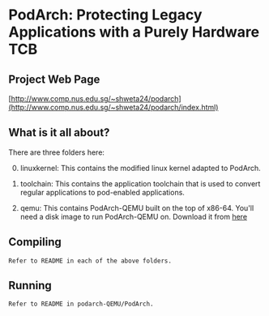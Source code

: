 # PodArch: Protecting Legacy Applications with a Purely Hardware TCB

Project Web Page
---------
[http://www.comp.nus.edu.sg/~shweta24/podarch](http://www.comp.nus.edu.sg/~shweta24/podarch/index.html)


What is it all about?
---------
There are three folders here:

0. linuxkernel: This contains the modified linux kernel adapted to PodArch.

0. toolchain: This contains the application toolchain that is used to convert regular applications to pod-enabled applications.

0. qemu: This contains PodArch-QEMU built on the top of x86-64.
	You'll need a disk image to run PodArch-QEMU on. Download it from [here](https://drive.google.com/open?id=0B-_JHxVSr437dE5rVnprUDl3RjA&authuser=0)


Compiling
---------
	Refer to README in each of the above folders.


Running
--------
	Refer to README in podarch-QEMU/PodArch.
